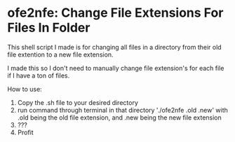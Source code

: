 # ofe2nfe: Change File Extensions For Files In Folder
This shell script I made is for changing all files in a directory from their old file extention to a new file extension.

I made this so I don't need to manually change file extension's for each file if I have a ton of files.

How to use:
1. Copy the .sh file to your desired directory
2. run command through terminal in that directory './ofe2nfe .old .new' with .old being the old file extension, and .new being the new file extension
3.  ???
4.  Profit
